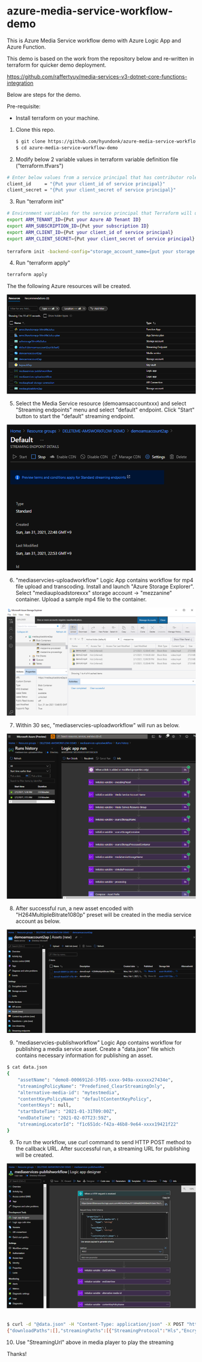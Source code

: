 # azure-media-service-workflow-demo
This is Azure Media Service workflow demo with Azure Logic App and Azure Function.

This demo is based on the work from the repository below and re-written in terraform for quicker demo deployment. 

https://github.com/raffertyuy/media-services-v3-dotnet-core-functions-integration

Below are steps for the demo.

Pre-requisite:

- Install terraform on your machine.



1. Clone this repo.

   ```bash
   $ git clone https://github.com/hyundonk/azure-media-service-workflow-demo.git
   $ cd azure-media-service-workflow-demo
   ```

2. Modify below 2 variable values in terraform variable definition file ("terraform.tfvars")

```bash
# Enter below values from a service principal that has contributor role on your Azure subscription
client_id     = "{Put your client_id of service principal}"
client_secret = "{Put your client_secret of service principal}"
```

3. Run "terraform init"

```bash
# Environment variables for the service principal that Terraform will use
export ARM_TENANT_ID={Put your Azure AD Tenant ID}
export ARM_SUBSCRIPTION_ID={Put your subscription ID}
export ARM_CLIENT_ID={Put your client_id of service principal}
export ARM_CLIENT_SECRET={Put your client_secret of service principal}

terraform init -backend-config="storage_account_name={put your storage account name for terraform backend}" -backend-config="container_name={put your container name}" -backend-config="access_key={put your storage account key value} -backend-config="key={put path for the backend file}""
```



4. Run "terraform apply"

```bash
terraform apply
```

The the following Azure resources will be created.

![image-20210203002511935](README.assets/image-20210203002511935.png)

5. Select the Media Service resource (demoamsaccountxxx) and select "Streaming endpoints" menu and select "default" endpoint. Click "Start" button to start the "default" streaming endpoint.

![image-20210203002816893](README.assets/image-20210203002816893.png)



6. "mediaservcies-uploadworkflow" Logic App contains workflow for mp4 file upload and transcoding. Install and launch "Azure Storage Explorer". Select "mediauploadstorexxx" storage account -> "mezzanine" container. Upload a sample mp4 file to the container.

![image-20210203003432140](README.assets/image-20210203003432140.png)



7. Within 30 sec, "mediaservcies-uploadworkflow" will run as below. 

![image-20210203003703666](README.assets/image-20210203003703666.png)

8. After successful run, a new asset encoded with "H264MultipleBitrate1080p" preset will be created in the media service account as below.

![image-20210203003906957](README.assets/image-20210203003906957.png)



9. "mediaservcies-publishworkflow" Logic App contains workflow for publishing a media service asset. Create a "data.json" file which contains necessary information for publishing an asset. 

```bash
$ cat data.json
{
    "assetName": "demo8-0006912d-3f05-xxxx-949a-xxxxxx27434e",
    "streamingPolicyName": "Predefined_ClearStreamingOnly",
    "alternative-media-id": "mytestmedia",
    "contentKeyPolicyName": "defaultContentKeyPolicy",
    "contentKeys": null,
    "startDateTime": "2021-01-31T09:00Z",
    "endDateTime": "2021-02-07T23:59Z",
    "streamingLocatorId": "f1c651dc-f42a-46b8-9e64-xxxx19421f22"
}
```



9. To run the workflow, use curl command to send HTTP POST method to the callback URL. After successful run, a streaming URL for publishing will be created.

![image-20210203004238979](README.assets/image-20210203004238979.png)

```bash

$ curl -d "@data.json" -H "Content-Type: application/json" -X POST "https://prod-00.koreacentral.logic.azure.com:443/workflows/xxxxxxxxxxxxxxxxxxxxxxxxx/triggers/manual/paths/invoke?api-version=2016-10-01&sp=%2Ftriggers%2Fmanual%2Frun&sv=1.0&sig=soN7IpFQ1O..."
{"downloadPaths":[],"streamingPaths":[{"StreamingProtocol":"Hls","EncryptionScheme":"NoEncryption","StreamingUrl":"https://demoamsaccountxxx-koct1.streaming.media.azure.net/f1c651dc-f42a-46b8-9e64-4e29xxxxxxxx/demo8.ism/manifest(format=m3u8-aapl)"},{"StreamingProtocol":"Dash","EncryptionScheme":"NoEncryption","StreamingUrl":"https://demoamsaccountxxx-koct1.streaming.media.azure.net/f1c651dc-f42a-46b8-9e64-4e29xxxxxxxx/demo8.ism/manifest(format=mpd-time-csf)"},{"StreamingProtocol":"SmoothStreaming","EncryptionScheme":"NoEncryption","StreamingUrl":"https://demoamsaccountxxx-koct1.streaming.media.azure.net/f1c651dc-f42a-46b8-9e64-4e29xxxxxxxx/demo8.ism/manifest"}]}
```



10. Use "StreamingUrl" above in media player to play the streaming 



Thanks!